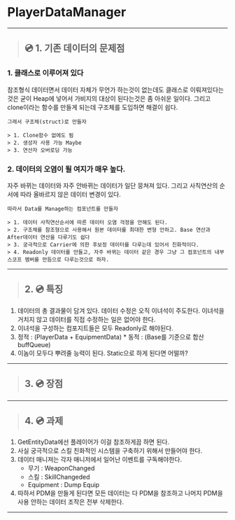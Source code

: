 # PlayerDataManager

---

> ## 💿 1. 기존 데이터의 문제점
### 1. 클래스로 이루어져 있다
참조형식 데이터면서 데이터 자체가 무언가 하는것이 없는데도 클래스로 이뤄져있다는것은
굳이 Heap에 넣어서 가비지의 대상이 된다는것은 좀 아쉬운 일이다.
그리고 clone이라는 함수를 만들게 되는데 구조체를 도입하면 해결이 쉽다.

```
그래서 구조체(struct)로 만들자

> 1. Clone함수 없에도 됨
> 2. 생성자 사용 가능 Maybe
> 3. 연산자 오버로딩 가능 
``` 

### 2. 데이터의 오염이 될 여지가 매우 높다.
자주 바뀌는 데이터와 자주 안바뀌는 데이터가 일단 뭉쳐져 있다.
그리고 사칙연산의 순서에 따라 올바르지 않은 데이터 변경이 있다.

```
따라서 Data를 Manage하는 컴포넌트를 만들자

> 1. 데이터 사칙연산순서에 따른 데이터 오염 걱정을 안해도 된다.
> 2. 구조체를 참조형으로 사용해서 원본 데이터를 최대한 변형 안하고. Base 연산과 After데이터 연산을 다루기도 쉽다
> 3. 궁극적으로 Carrier에 의한 후보정 데이터를 다루는데 있어서 친화적이다.
> 4. Readonly 데이터를 만들고, 자주 바뀌는 데이터 같은 경우 그냥 그 컴포넌트의 내부 스코프 멤버를 만듬으로 다루는것으로 하자.
```

---

> ## 2. 💿 특징
1. 데이터의 총 결과물이 담겨 있다. 데이터 수정은 오직 이녀석이 주도한다. 이녀석을 거치지 않고 데이터를 직접 수정하는 일은 없어야 한다.
2. 이녀석을 구성하는 컴포지트들은 모두 Readonly로 해야된다.
3. 정적 : (PlayerData + EquipmentData)  * 동적 : (Base를 기준으로 합산buffQueue)
4. 이놈이 모두다 뿌려줄 능력이 된다. Static으로 하게 된다면 어떨까?

---

> ## 3. 💿 장점
---

> ## 4. 💿 과제
1. GetEntityData에선 플레이어가 이걸 참조하게끔 하면 된다.
2. 사실 궁극적으로 스킬 친화적인 시스템을 구축하기 위해서 만들어야 한다.
3. 데이터 매니져는 각자 매니저에서 일어난 이벤트를 구독해야한다.
    * 무기 : WeaponChanged
    * 스킬 : SkillChangeded
    * Equipment : Dump Equip
4. 따하서 PDM을 만들게 된다면 모든 데이터는 다 PDM을 참조하고 나머지 PDM을 사용 안하는 데이터 조작은 전부 삭제한다.


---
